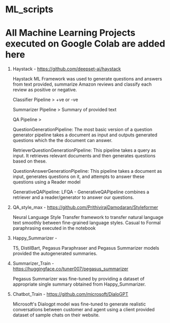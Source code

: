 # ML_scripts
All Machine Learning Projects executed on Google Colab are added here
================================================================================================================================================================================

1. Haystack - https://github.com/deepset-ai/haystack

   Haystack ML Framework was used to generate questions and answers from text provided, summarize Amazon reviews and classify each review as positive or negative.

   Classifier Pipeline > +ve or -ve

   Summarizer Pipeline > Summary of provided text

   QA Pipeline > 

   QuestionGenerationPipeline: The most basic version of a question generator pipeline takes a document as input and outputs generated questions which the the                                                 document can answer.
              
   RetrieverQuestionGenerationPipeline: This pipeline takes a query as input. It retrieves relevant documents and then generates questions based on these.

   QuestionAnswerGenerationPipeline: This pipeline takes a document as input, generates questions on it, and attempts to answer these questions using a Reader model

   GenerativeQAPipeline: LFQA - GenerativeQAPipeline combines a retriever and a reader/generator to answer our questions.



2. QA_style_max - https://github.com/PrithivirajDamodaran/Styleformer

   Neural Language Style Transfer framework to transfer natural language text smoothly between fine-grained language styles.
   Casual to Formal paraphrasing executed in the notebook



3. Happy_Summarizer - 

   T5, DistilBart, Pegasus Paraphraser and Pegasus Summarizer models provided the autogenerated summaries.



4. Summarizer_Train - https://huggingface.co/tuner007/pegasus_summarizer

   Pegasus Summarizer was fine-tuned by providing a dataset of appropriate single summary obtained from Happy_Summarizer.



5. Chatbot_Train - https://github.com/microsoft/DialoGPT

   Microsoft's Dialogpt model was fine-tuned to generate realistic conversations between customer and agent using a client provided dataset of sample chats on their website.
